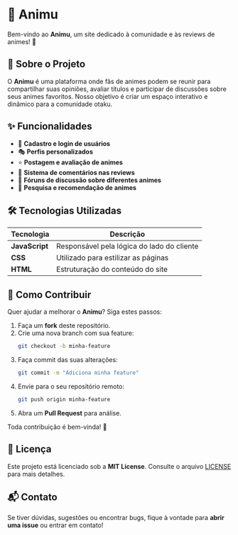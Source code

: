 # 🎌 Animu  

Bem-vindo ao **Animu**, um site dedicado à comunidade e às reviews de animes! 🚀  

## 📖 Sobre o Projeto  

O **Animu** é uma plataforma onde fãs de animes podem se reunir para compartilhar suas opiniões, avaliar títulos e participar de discussões sobre seus animes favoritos. Nosso objetivo é criar um espaço interativo e dinâmico para a comunidade otaku.  

## ✨ Funcionalidades  

- 📝 **Cadastro e login de usuários**  
- 🎭 **Perfis personalizados**  
- ⭐ **Postagem e avaliação de animes**  
- 💬 **Sistema de comentários nas reviews**  
- 📢 **Fóruns de discussão sobre diferentes animes**  
- 🔎 **Pesquisa e recomendação de animes**  

## 🛠 Tecnologias Utilizadas  

| Tecnologia  | Descrição |
|------------|--------------------------------|
| **JavaScript** | Responsável pela lógica do lado do cliente |
| **CSS** | Utilizado para estilizar as páginas |
| **HTML** | Estruturação do conteúdo do site |

## 🚀 Como Contribuir  

Quer ajudar a melhorar o **Animu**? Siga estes passos:  

1. Faça um **fork** deste repositório.  
2. Crie uma nova branch com sua feature:  
   ```bash
   git checkout -b minha-feature
   ```
3. Faça commit das suas alterações:  
   ```bash
   git commit -m "Adiciona minha feature"
   ```
4. Envie para o seu repositório remoto:  
   ```bash
   git push origin minha-feature
   ```
5. Abra um **Pull Request** para análise.  

Toda contribuição é bem-vinda! 💜  

## 📜 Licença  

Este projeto está licenciado sob a **MIT License**. Consulte o arquivo [LICENSE](LICENSE) para mais detalhes.  

## 📬 Contato  

Se tiver dúvidas, sugestões ou encontrar bugs, fique à vontade para **abrir uma issue** ou entrar em contato!  
